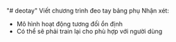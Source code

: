 "# deotay" 
Viết chương trình đeo tay bảng phụ
Nhận xét:
- Mô hình hoạt động tương đối ổn định
- Có thể sẽ phải train lại cho phù hợp với người dùng